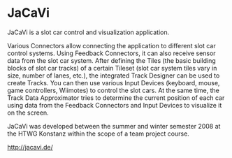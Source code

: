 JaCaVi
======

JaCaVi is a slot car control and visualization application.

Various Connectors allow connecting the application to different slot car control systems.
Using Feedback Connectors, it can also receive sensor data from the slot car system.
After defining the Tiles (the basic building blocks of slot car tracks) of a certain Tileset (slot car system tiles vary in size, number of lanes, etc.), the integrated Track Designer can be used to create Tracks. You can then use various Input Devices (keyboard, mouse, game controllers, Wiimotes) to control the slot cars. At the same time, the Track Data Approximator tries to determine the current position of each car using data from the Feedback Connectors and Input Devices to visualize it on the screen.

JaCaVi was developed between the summer and winter semester 2008 at the HTWG Konstanz within the scope of a team project course.

http://jacavi.de/
